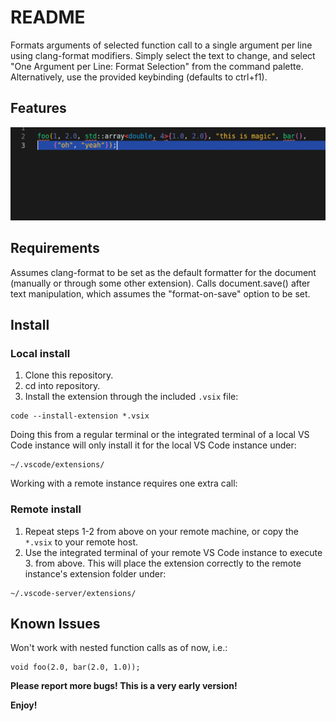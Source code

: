 # README

Formats arguments of selected function call to a single argument per line using clang-format modifiers.
Simply select the text to change, and select "One Argument per Line: Format Selection" from the command palette.
Alternatively, use the provided keybinding (defaults to ctrl+f1).

## Features

![feature X](images/format.gif)

## Requirements

Assumes clang-format to be set as the default formatter for the document (manually or through some other extension).
Calls document.save() after text manipulation, which assumes the "format-on-save" option to be set.

## Install

### Local install
1. Clone this repository.
2. cd into repository.
3. Install the extension through the included `.vsix` file:
```
code --install-extension *.vsix
```
Doing this from a regular terminal or the integrated terminal of a local VS Code instance will only install it for the local VS Code instance under:
```
~/.vscode/extensions/
```
Working with a remote instance requires one extra call:
### Remote install
1. Repeat steps 1-2 from above on your remote machine, or copy the `*.vsix` to your remote host.
2. Use the integrated terminal of your remote VS Code instance to execute 3. from above. This will place the extension correctly to the remote instance's extension folder under:
```
~/.vscode-server/extensions/
```

## Known Issues

Won't work with nested function calls as of now, i.e.:
```
void foo(2.0, bar(2.0, 1.0));
```

**Please report more bugs! This is a very early version!**

**Enjoy!**
